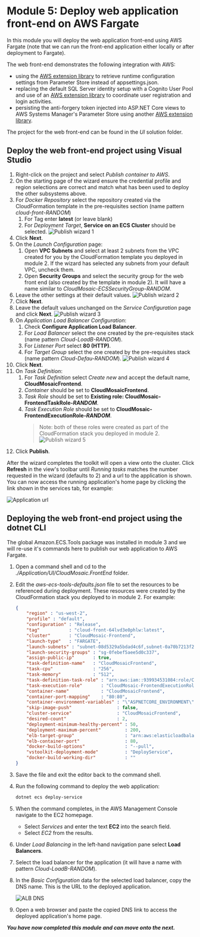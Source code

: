 # Module 5: Deploy web application front-end on AWS Fargate

In this module you will deploy the web application front-end using AWS Fargate (note that we can run the front-end application either locally or after deployment to Fargate).

The web front-end demonstrates the following integration with AWS:

* using the [AWS extension library](https://github.com/aws/aws-dotnet-extensions-configuration) to retrieve runtime configuration settings from Parameter Store instead of appsettings.json.
* replacing the default SQL Server identity setup with a Cognito User Pool and use of an [AWS extension library](https://github.com/aws/aws-aspnet-cognito-identity-provider) to coordinate user registration and login activities.
* persisting the anti-forgery token injected into ASP.NET Core views to AWS Systems Manager's Parameter Store using another [AWS extension library](https://github.com/aws/aws-ssm-data-protection-provider-for-aspnet).

The project for the web front-end can be found in the *UI* solution folder.

## Deploy the web front-end project using Visual Studio

1. Right-click on the project and select *Publish container to AWS*.
1. On the starting page of the wizard ensure the credential profile and region selections are correct and match what has been used to deploy the other subsystems above.
1. For *Docker Repository* select the repository created via the CloudFormation template in the pre-requisites section (name pattern *cloud-front-RANDOM*)
    1. For Tag enter **latest** (or leave blank)
    1. For *Deployment Target*, **Service on an ECS Cluster** should be selected.
  ![Publish wizard 1](media/5-PublishWizard1.png)
1. Click **Next**.
1. On the *Launch Configuration* page:
    1. Open **VPC Subnets** and select at least 2 subnets from the VPC created for you by the CloudFormation template you deployed in module 2. If the wizard has selected any subnets from your default VPC, uncheck them.
    1. Open **Security Groups** and select the security group for the web front end (also created by the template in module 2). It will have a name similar to *CloudMosaic-ECSSecurityGroup-RANDOM*.
1. Leave the other settings at their default values.
  ![Publish wizard 2](media/5-PublishWizard2.png)
1. Click **Next**.
1. Leave the default values unchanged on the *Service Configuration* page and click **Next**.
  ![Publish wizard 3](media/5-PublishWizard3.png)
1. On *Application Load Balancer Configuration*:
    1. Check **Configure Application Load Balancer**.
    1. For *Load Balancer* select the one created by the pre-requisites stack (name pattern *Cloud-LoadB-RANDOM*).
    1. For *Listener Port* select **80 (HTTP)**.
    1. For *Target Group* select the one created by the pre-requisites stack (name pattern *Cloud-Defau-RANDOM*).
  ![Publish wizard 4](media/5-PublishWizard4.png)
1. Click **Next**.
1. On *Task Definition*:
    1. For *Task Definition* select *Create new* and accept the default name, **CloudMosaicFrontend**.
    1. *Container* should be set to **CloudMosaicFrontend**.
    1. *Task Role* should be set to **Existing role: CloudMosaic-FrontendTaskRole-*RANDOM***.
    1. *Task Execution Role* should be set to **CloudMosaic-FrontendExecutionRole-*RANDOM***.
        > Note: both of these roles were created as part of the CloudFormation stack you deployed in module 2.
  ![Publish wizard 5](media/5-PublishWizard5.png)
1. Click **Publish**.

After the wizard completes the toolkit will open a view onto the cluster. Click **Refresh** in the view's toolbar until *Running tasks* matches the number requested in the wizard (defaults to 2) and a url to the application is shown. You can now access the running application's home page by clicking the link shown in the services tab, for example:

  ![Application url](media/5-VSServicesView.png)

## Deploying the web front-end project using the dotnet CLI

The global Amazon.ECS.Tools package was installed in module 3 and we will re-use it's commands here to publish our web application to AWS Fargate.

1. Open a command shell and cd to the *./Application/UI/CloudMosaic.FrontEnd* folder.
1. Edit the *aws-ecs-tools-defaults.json* file to set the resources to be referenced during deployment. These resources were created by the CloudFormation stack you deployed to in module 2. For example:

    ```json
    {
        "region" : "us-west-2",
        "profile" : "default",
        "configuration" : "Release",
        "tag"           : "cloud-front-64lvd3e0phlw:latest",
        "cluster"       : "CloudMosaic-Frontend",
        "launch-type"   : "FARGATE",
        "launch-subnets" : "subnet-08d5329a5bdad4c6f,subnet-0a70b7213f2ddc1ed",
        "launch-security-groups" : "sg-0febef5aee5d0c337",
        "assign-public-ip"       : true,
        "task-definition-name"   : "CloudMosaicFrontend",
        "task-cpu"               : "256",
        "task-memory"            : "512",
        "task-definition-task-role" : "arn:aws:iam::939934531084:role/CloudMosaic-FrontendTaskRole-ZRVIQA6M8M2N",
        "task-execution-role"       : "CloudMosaic-FrontendExecutionRole-1VGSRMQ8WTV68",
        "container-name"            : "CloudMosaicFrontend",
        "container-port-mapping"    : "80:80",
        "container-environment-variables" : "\"ASPNETCORE_ENVIRONMENT\"=\"Production\"",
        "skip-image-push"                 : false,
        "cluster-service"                 : "CloudMosaicFrontend",
        "desired-count"                   : 2,
        "deployment-minimum-healthy-percent" : 50,
        "deployment-maximum-percent"         : 200,
        "elb-target-group"                   : "arn:aws:elasticloadbalancing:us-west-2:939934531084:targetgroup/Cloud-Defau-O148K4ZTUZHI/c3b71a369984527b",
        "elb-container-port"                 : 80,
        "docker-build-options"               : "--pull",
        "vstoolkit-deployment-mode"          : "DeployService",
        "docker-build-working-dir"           : ""
    }
    ```

1. Save the file and exit the editor back to the command shell.
1. Run the following command to deploy the web application:

    ```bash
    dotnet ecs deploy-service
    ```

1. When the command completes, in the AWS Management Console navigate to the EC2 homepage.
    * Select *Services* and enter the text **EC2** into the search field.
    * Select *EC2* from the results.
1. Under *Load Balancing* in the left-hand navigation pane select **Load Balancers**.
1. Select the load balancer for the application (it will have a name with pattern *Cloud-LoadB-RANDOM*).
1. In the *Basic Configuration* data for the selected load balancer, copy the DNS name. This is the URL to the deployed application.

    ![ALB DNS](media/5-ALB_DNS.png)

1. Open a web browser and paste the copied DNS link to access the deployed application's home page.

***You have now completed this module and can move onto the next.***
